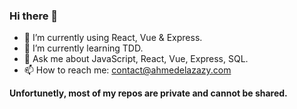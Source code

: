 ### Hi there 👋

- 🔭 I’m currently using React, Vue & Express.
- 🌱 I’m currently learning TDD.
- 💬 Ask me about JavaScript, React, Vue, Express, SQL.
- 📫 How to reach me: contact@ahmedelazazy.com

**Unfortunetly, most of my repos are private and cannot be shared.**
